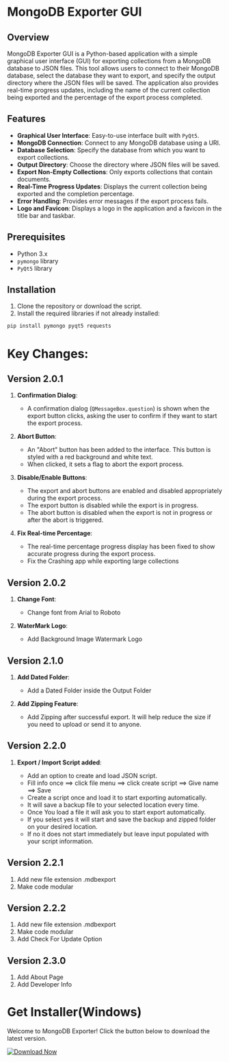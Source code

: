 # MongoDB Exporter GUI

## Overview

MongoDB Exporter GUI is a Python-based application with a simple graphical user interface (GUI) for exporting collections from a MongoDB database to JSON files. This tool allows users to connect to their MongoDB database, select the database they want to export, and specify the output directory where the JSON files will be saved. The application also provides real-time progress updates, including the name of the current collection being exported and the percentage of the export process completed.

## Features

- **Graphical User Interface**: Easy-to-use interface built with `PyQt5`.
- **MongoDB Connection**: Connect to any MongoDB database using a URI.
- **Database Selection**: Specify the database from which you want to export collections.
- **Output Directory**: Choose the directory where JSON files will be saved.
- **Export Non-Empty Collections**: Only exports collections that contain documents.
- **Real-Time Progress Updates**: Displays the current collection being exported and the completion percentage.
- **Error Handling**: Provides error messages if the export process fails.
- **Logo and Favicon**: Displays a logo in the application and a favicon in the title bar and taskbar.

## Prerequisites

- Python 3.x
- `pymongo` library
- `PyQt5` library

## Installation

1. Clone the repository or download the script.
2. Install the required libraries if not already installed:

```sh
pip install pymongo pyqt5 requests
```

# Key Changes:

## Version 2.0.1

1. **Confirmation Dialog**:

   - A confirmation dialog (`QMessageBox.question`) is shown when the export button clicks, asking the user to confirm if they want to start the export process.

2. **Abort Button**:

   - An "Abort" button has been added to the interface. This button is styled with a red background and white text.
   - When clicked, it sets a flag to abort the export process.

3. **Disable/Enable Buttons**:

   - The export and abort buttons are enabled and disabled appropriately during the export process.
   - The export button is disabled while the export is in progress.
   - The abort button is disabled when the export is not in progress or after the abort is triggered.

4. **Fix Real-time Percentage**:
   - The real-time percentage progress display has been fixed to show accurate progress during the export process.
   - Fix the Crashing app while exporting large collections

## Version 2.0.2

1. **Change Font**:

   - Change font from Arial to Roboto

2. **WaterMark Logo**:

   - Add Background Image Watermark Logo

## Version 2.1.0

1. **Add Dated Folder**:

   - Add a Dated Folder inside the Output Folder

2. **Add Zipping Feature**:

   - Add Zipping after successful export. It will help reduce the size if you need to upload or send it to anyone.

## Version 2.2.0

1. **Export / Import Script added**:

   - Add an option to create and load JSON script.
   - Fill info once ==> click file menu ==> click create script ==> Give name ==> Save
   - Create a script once and load it to start exporting automatically.
   - It will save a backup file to your selected location every time.
   - Once You load a file it will ask you to start export automatically.
   - If you select yes it will start and save the backup and zipped folder on your desired location.
   - If no it does not start immediately but leave input populated with your script information.

## Version 2.2.1

1. Add new file extension .mdbexport
2. Make code modular

## Version 2.2.2

1. Add new file extension .mdbexport
2. Make code modular
3. Add Check For Update Option



## Version 2.3.0

1. Add About Page
2. Add Developer Info



# Get Installer(Windows)

Welcome to MongoDB Exporter! Click the button below to download the latest version.

<a href="https://github.com/Sarwarhridoy4/MongoDB-Exporter/releases/download/2.3.0/MogoDB.Exporter.exe" download>
    <img src="https://img.shields.io/badge/Download-Now-brightgreen" alt="Download Now">
</a>
